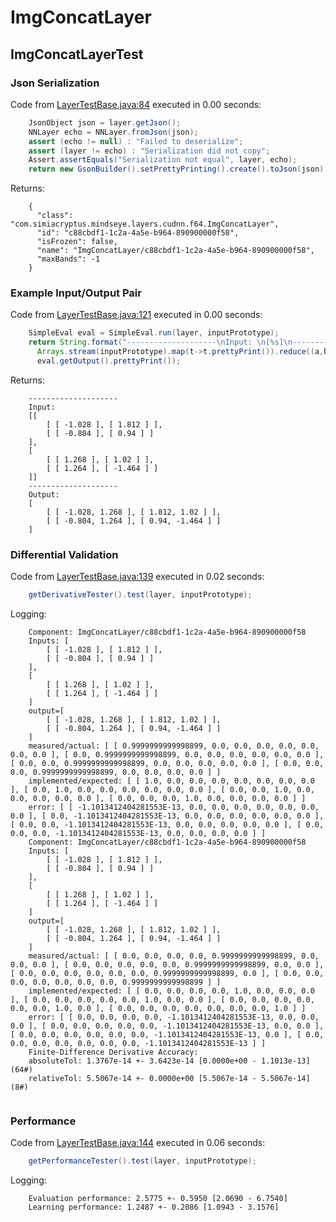 # ImgConcatLayer
## ImgConcatLayerTest
### Json Serialization
Code from [LayerTestBase.java:84](../../../../../../../../../MindsEye/src/test/java/com/simiacryptus/mindseye/layers/LayerTestBase.java#L84) executed in 0.00 seconds: 
```java
    JsonObject json = layer.getJson();
    NNLayer echo = NNLayer.fromJson(json);
    assert (echo != null) : "Failed to deserialize";
    assert (layer != echo) : "Serialization did not copy";
    Assert.assertEquals("Serialization not equal", layer, echo);
    return new GsonBuilder().setPrettyPrinting().create().toJson(json);
```

Returns: 

```
    {
      "class": "com.simiacryptus.mindseye.layers.cudnn.f64.ImgConcatLayer",
      "id": "c88cbdf1-1c2a-4a5e-b964-890900000f58",
      "isFrozen": false,
      "name": "ImgConcatLayer/c88cbdf1-1c2a-4a5e-b964-890900000f58",
      "maxBands": -1
    }
```



### Example Input/Output Pair
Code from [LayerTestBase.java:121](../../../../../../../../../MindsEye/src/test/java/com/simiacryptus/mindseye/layers/LayerTestBase.java#L121) executed in 0.00 seconds: 
```java
    SimpleEval eval = SimpleEval.run(layer, inputPrototype);
    return String.format("--------------------\nInput: \n[%s]\n--------------------\nOutput: \n%s",
      Arrays.stream(inputPrototype).map(t->t.prettyPrint()).reduce((a,b)->a+",\n"+b).get(),
      eval.getOutput().prettyPrint());
```

Returns: 

```
    --------------------
    Input: 
    [[
    	[ [ -1.028 ], [ 1.812 ] ],
    	[ [ -0.804 ], [ 0.94 ] ]
    ],
    [
    	[ [ 1.268 ], [ 1.02 ] ],
    	[ [ 1.264 ], [ -1.464 ] ]
    ]]
    --------------------
    Output: 
    [
    	[ [ -1.028, 1.268 ], [ 1.812, 1.02 ] ],
    	[ [ -0.804, 1.264 ], [ 0.94, -1.464 ] ]
    ]
```



### Differential Validation
Code from [LayerTestBase.java:139](../../../../../../../../../MindsEye/src/test/java/com/simiacryptus/mindseye/layers/LayerTestBase.java#L139) executed in 0.02 seconds: 
```java
    getDerivativeTester().test(layer, inputPrototype);
```
Logging: 
```
    Component: ImgConcatLayer/c88cbdf1-1c2a-4a5e-b964-890900000f58
    Inputs: [
    	[ [ -1.028 ], [ 1.812 ] ],
    	[ [ -0.804 ], [ 0.94 ] ]
    ],
    [
    	[ [ 1.268 ], [ 1.02 ] ],
    	[ [ 1.264 ], [ -1.464 ] ]
    ]
    output=[
    	[ [ -1.028, 1.268 ], [ 1.812, 1.02 ] ],
    	[ [ -0.804, 1.264 ], [ 0.94, -1.464 ] ]
    ]
    measured/actual: [ [ 0.9999999999998899, 0.0, 0.0, 0.0, 0.0, 0.0, 0.0, 0.0 ], [ 0.0, 0.9999999999998899, 0.0, 0.0, 0.0, 0.0, 0.0, 0.0 ], [ 0.0, 0.0, 0.9999999999998899, 0.0, 0.0, 0.0, 0.0, 0.0 ], [ 0.0, 0.0, 0.0, 0.9999999999998899, 0.0, 0.0, 0.0, 0.0 ] ]
    implemented/expected: [ [ 1.0, 0.0, 0.0, 0.0, 0.0, 0.0, 0.0, 0.0 ], [ 0.0, 1.0, 0.0, 0.0, 0.0, 0.0, 0.0, 0.0 ], [ 0.0, 0.0, 1.0, 0.0, 0.0, 0.0, 0.0, 0.0 ], [ 0.0, 0.0, 0.0, 1.0, 0.0, 0.0, 0.0, 0.0 ] ]
    error: [ [ -1.1013412404281553E-13, 0.0, 0.0, 0.0, 0.0, 0.0, 0.0, 0.0 ], [ 0.0, -1.1013412404281553E-13, 0.0, 0.0, 0.0, 0.0, 0.0, 0.0 ], [ 0.0, 0.0, -1.1013412404281553E-13, 0.0, 0.0, 0.0, 0.0, 0.0 ], [ 0.0, 0.0, 0.0, -1.1013412404281553E-13, 0.0, 0.0, 0.0, 0.0 ] ]
    Component: ImgConcatLayer/c88cbdf1-1c2a-4a5e-b964-890900000f58
    Inputs: [
    	[ [ -1.028 ], [ 1.812 ] ],
    	[ [ -0.804 ], [ 0.94 ] ]
    ],
    [
    	[ [ 1.268 ], [ 1.02 ] ],
    	[ [ 1.264 ], [ -1.464 ] ]
    ]
    output=[
    	[ [ -1.028, 1.268 ], [ 1.812, 1.02 ] ],
    	[ [ -0.804, 1.264 ], [ 0.94, -1.464 ] ]
    ]
    measured/actual: [ [ 0.0, 0.0, 0.0, 0.0, 0.9999999999998899, 0.0, 0.0, 0.0 ], [ 0.0, 0.0, 0.0, 0.0, 0.0, 0.9999999999998899, 0.0, 0.0 ], [ 0.0, 0.0, 0.0, 0.0, 0.0, 0.0, 0.9999999999998899, 0.0 ], [ 0.0, 0.0, 0.0, 0.0, 0.0, 0.0, 0.0, 0.9999999999998899 ] ]
    implemented/expected: [ [ 0.0, 0.0, 0.0, 0.0, 1.0, 0.0, 0.0, 0.0 ], [ 0.0, 0.0, 0.0, 0.0, 0.0, 1.0, 0.0, 0.0 ], [ 0.0, 0.0, 0.0, 0.0, 0.0, 0.0, 1.0, 0.0 ], [ 0.0, 0.0, 0.0, 0.0, 0.0, 0.0, 0.0, 1.0 ] ]
    error: [ [ 0.0, 0.0, 0.0, 0.0, -1.1013412404281553E-13, 0.0, 0.0, 0.0 ], [ 0.0, 0.0, 0.0, 0.0, 0.0, -1.1013412404281553E-13, 0.0, 0.0 ], [ 0.0, 0.0, 0.0, 0.0, 0.0, 0.0, -1.1013412404281553E-13, 0.0 ], [ 0.0, 0.0, 0.0, 0.0, 0.0, 0.0, 0.0, -1.1013412404281553E-13 ] ]
    Finite-Difference Derivative Accuracy:
    absoluteTol: 1.3767e-14 +- 3.6423e-14 [0.0000e+00 - 1.1013e-13] (64#)
    relativeTol: 5.5067e-14 +- 0.0000e+00 [5.5067e-14 - 5.5067e-14] (8#)
    
```

### Performance
Code from [LayerTestBase.java:144](../../../../../../../../../MindsEye/src/test/java/com/simiacryptus/mindseye/layers/LayerTestBase.java#L144) executed in 0.06 seconds: 
```java
    getPerformanceTester().test(layer, inputPrototype);
```
Logging: 
```
    Evaluation performance: 2.5775 +- 0.5950 [2.0690 - 6.7540]
    Learning performance: 1.2487 +- 0.2086 [1.0943 - 3.1576]
    
```

